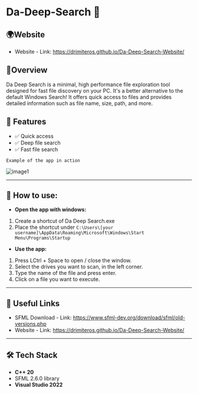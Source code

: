 # Da-Deep-Search 🔎

## **🌍Website**
- Website - Link: https://drimiteros.github.io/Da-Deep-Search-Website/

## **🎯Overview**
Da Deep Search is a minimal, high performance file exploration tool designed for fast file discovery on your PC. It's a better alternative to the default Windows Search! It offers quick access to files and provides detailed information such as file name, size, path, and more.

## 📑 Features

- ✅ Quick access
- ✅ Deep file search  
- ✅ Fast file search

`Example of the app in action`

![image1](https://github.com/user-attachments/assets/e31b90e5-fe11-4be9-9d9b-8584f39d5439)

---

## 💁 How to use:
- **Open the app with windows:**
1. Create a shortcut of Da Deep Search.exe
2. Place the shortcut under `C:\Users\[your username]\AppData\Roaming\Microsoft\Windows\Start Menu\Programs\Startup`
    
- **Use the app:**
1. Press LCtrl + Space to open / close the window.
2. Select the drives you want to scan, in the left corner.
3. Type the name of the file and press enter.
4. Click on a file you want to execute.

---

## 🔗 Useful Links  
- SFML Download - Link: https://www.sfml-dev.org/download/sfml/old-versions.php
- Website - Link: https://drimiteros.github.io/Da-Deep-Search-Website/

---

## 🛠️ Tech Stack  
- **C++ 20**
- SFML 2.6.0 library
- **Visual Studio 2022**
